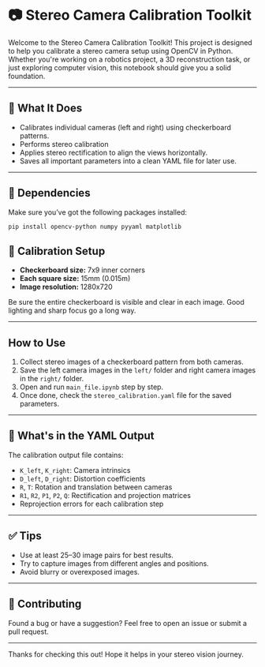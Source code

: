 # 📷 Stereo Camera Calibration Toolkit

Welcome to the Stereo Camera Calibration Toolkit! This project is designed to help you calibrate a stereo camera setup using OpenCV in Python. Whether you're working on a robotics project, a 3D reconstruction task, or just exploring computer vision, this notebook should give you a solid foundation.

---

## 🔧 What It Does

- Calibrates individual cameras (left and right) using checkerboard patterns.
- Performs stereo calibration
- Applies stereo rectification to align the views horizontally.
- Saves all important parameters into a clean YAML file for later use.

---

## 🧰 Dependencies

Make sure you’ve got the following packages installed:

```bash
pip install opencv-python numpy pyyaml matplotlib
```


## 📐 Calibration Setup

- **Checkerboard size:** 7x9 inner corners
- **Each square size:** 15mm (0.015m)
- **Image resolution:** 1280x720

Be sure the entire checkerboard is visible and clear in each image. Good lighting and sharp focus go a long way.

---

##  How to Use

1. Collect stereo images of a checkerboard pattern from both cameras.
2. Save the left camera images in the `left/` folder and right camera images in the `right/` folder.
3. Open and run `main_file.ipynb` step by step.
4. Once done, check the `stereo_calibration.yaml` file for the saved parameters.

---

## 📝 What's in the YAML Output

The calibration output file contains:

- `K_left`, `K_right`: Camera intrinsics
- `D_left`, `D_right`: Distortion coefficients
- `R`, `T`: Rotation and translation between cameras
- `R1`, `R2`, `P1`, `P2`, `Q`: Rectification and projection matrices
- Reprojection errors for each calibration step

---

## ✅ Tips

- Use at least 25–30 image pairs for best results.
- Try to capture images from different angles and positions.
- Avoid blurry or overexposed images.

---

## 🤝 Contributing

Found a bug or have a suggestion? Feel free to open an issue or submit a pull request.

---

Thanks for checking this out! Hope it helps in your stereo vision journey. 
